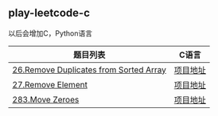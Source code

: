 ## play-leetcode-c

以后会增加C，Python语言

|题目列表|C语言|
|--|--|
|[26.Remove Duplicates from Sorted Array](https://leetcode-cn.com/problems/remove-duplicates-from-sorted-array/)|[项目地址](https://github.com/Yexiaomo/play-leetcode/blob/master/c/26-RemoveDuplicatesfromSortedArray.c)|
|[27.Remove Element](https://leetcode-cn.com/problems/remove-element/)|[项目地址](https://github.com/Yexiaomo/play-leetcode/blob/master/c/27-RemoveElement.c)|
|[283.Move Zeroes](https://leetcode-cn.com/problems/move-zeroes/)|[项目地址](https://github.com/Yexiaomo/play-leetcode/blob/master/c/283-MoveZeroes.c)|
